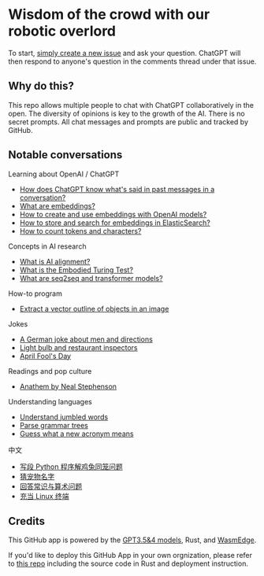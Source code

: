 # Wisdom of the crowd with our robotic overlord

To start, [simply create a new issue](https://github.com/second-state/chat-with-chatgpt/issues/new) and ask your question. ChatGPT will then respond to anyone's question in the comments thread under that issue.

## Why do this?

This repo allows multiple people to chat with ChatGPT collaboratively in the open. The diversity of opinions is key to the growth of the AI. There is no secret prompts. All chat messages and prompts are public and tracked by GitHub.

## Notable conversations

Learning about OpenAI / ChatGPT
* [How does ChatGPT know what's said in past messages in a conversation?](https://github.com/second-state/chat-with-chatgpt/issues/210)
* [What are embeddings?](https://github.com/second-state/chat-with-chatgpt/issues/188)
* [How to create and use embeddings with OpenAI models?](https://github.com/second-state/chat-with-chatgpt/issues/202)
* [How to store and search for embeddings in ElasticSearch?](https://github.com/second-state/chat-with-chatgpt/issues/218)
* [How to count tokens and characters?](https://github.com/second-state/chat-with-chatgpt/issues/203)

Concepts in AI research
* [What is AI alignment?](https://github.com/second-state/chat-with-chatgpt/issues/179)
* [What is the Embodied Turing Test?](https://github.com/second-state/chat-with-chatgpt/issues/211)
* [What are seq2seq and transformer models?](https://github.com/second-state/chat-with-chatgpt/issues/212)

How-to program
* [Extract a vector outline of objects in an image](https://github.com/second-state/chat-with-chatgpt/issues/220)

Jokes
* [A German joke about men and directions](https://github.com/second-state/chat-with-chatgpt/issues/123)
* [Light bulb and restaurant inspectors](https://github.com/second-state/chat-with-chatgpt/issues/109)
* [April Fool's Day](https://github.com/second-state/chat-with-chatgpt/issues/219)

Readings and pop culture
* [Anathem by Neal Stephenson](https://github.com/second-state/chat-with-chatgpt/issues/46)

Understanding languages
* [Understand jumbled words](https://github.com/second-state/chat-with-chatgpt/issues/204)
* [Parse grammar trees](https://github.com/second-state/chat-with-chatgpt/issues/94)
* [Guess what a new acronym means](https://github.com/second-state/chat-with-chatgpt/issues/97)


中文
* [写段 Python 程序解鸡兔同笼问题](https://github.com/second-state/chat-with-chatgpt/issues/192)
* [猜宠物名字](https://github.com/second-state/chat-with-chatgpt/issues/44)
* [回答常识与算术问题](https://github.com/second-state/chat-with-chatgpt/issues/43)
* [充当 Linux 终端](https://github.com/second-state/chat-with-chatgpt/issues/133)

## Credits

This GitHub app is powered by the [GPT3.5&4 models](https://openai.com/blog/introducing-chatgpt-and-whisper-apis), Rust, and [WasmEdge](https://github.com/WasmEdge/WasmEdge).

If you'd like to deploy this GitHub App in your own orgnization, please refer to [this repo](https://github.com/flows-network/chatgpt-github-app) including the source code in Rust and deployment instruction.

